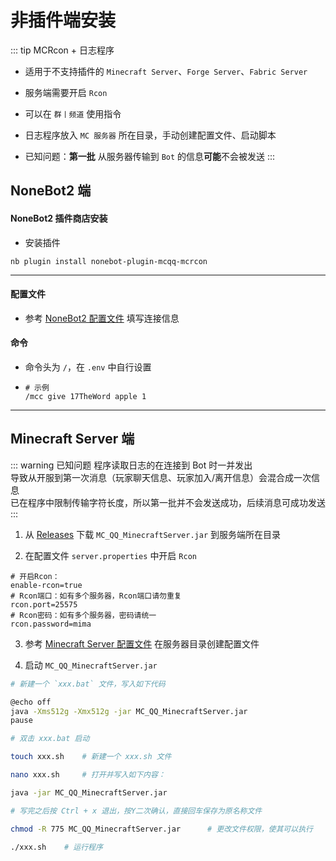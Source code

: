 # 非插件端安装

::: tip MCRcon + 日志程序

- 适用于不支持插件的 `Minecraft Server`、`Forge Server`、`Fabric Server`

- 服务端需要开启 `Rcon`

- 可以在 `群丨频道` 使用指令

- 日志程序放入 `MC 服务器` 所在目录，手动创建配置文件、启动脚本

- 已知问题：**第一批** 从服务器传输到 `Bot` 的信息**可能**不会被发送
  :::

## NoneBot2 端

#### NoneBot2 插件商店安装

- 安装插件

<CodeGroup>
  <CodeGroupItem title="nb">

```shell
nb plugin install nonebot-plugin-mcqq-mcrcon
```

  </CodeGroupItem>
</CodeGroup>

---

#### 配置文件

- 参考 [NoneBot2 配置文件](/mc_qq/config/#nonebot2) 填写连接信息

#### 命令

- 命令头为 `/`，在 `.env` 中自行设置

- ```
  # 示例
  /mcc give 17TheWord apple 1
  ```

---

## Minecraft Server 端

::: warning 已知问题
程序读取日志的在连接到 Bot 时一并发出  
导致从开服到第一次消息（玩家聊天信息、玩家加入/离开信息）会混合成一次信息  
已在程序中限制传输字符长度，所以第一批并不会发送成功，后续消息可成功发送
:::

1. 从 [Releases](https://github.com/17TheWord/nonebot-plugin-mcqq/releases) 下载 `MC_QQ_MinecraftServer.jar` 到服务端所在目录

2. 在配置文件 `server.properties` 中开启 `Rcon`

```properties
# 开启Rcon：
enable-rcon=true
# Rcon端口：如有多个服务器，Rcon端口请勿重复
rcon.port=25575
# Rcon密码：如有多个服务器，密码请统一 
rcon.password=mima
```

3. 参考 [Minecraft Server 配置文件](/mc_qq/config/mcserver#minecraft-server) 在服务器目录创建配置文件

4. 启动 `MC_QQ_MinecraftServer.jar`

<CodeGroup>
  <CodeGroupItem title="Windows">

```bash
# 新建一个 `xxx.bat` 文件，写入如下代码

@echo off
java -Xms512g -Xmx512g -jar MC_QQ_MinecraftServer.jar
pause

# 双击 xxx.bat 启动
```

  </CodeGroupItem>

  <CodeGroupItem title="Linux" active>

```bash
touch xxx.sh    # 新建一个 xxx.sh 文件

nano xxx.sh     # 打开并写入如下内容：

java -jar MC_QQ_MinecraftServer.jar

# 写完之后按 Ctrl + x 退出，按Y二次确认，直接回车保存为原名称文件

chmod -R 775 MC_QQ_MinecraftServer.jar      # 更改文件权限，使其可以执行

./xxx.sh    # 运行程序
```

  </CodeGroupItem>
</CodeGroup>

